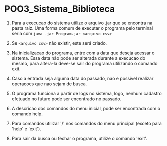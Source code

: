 # POO3_Sistema_Biblioteca

1. Para a execucao do sistema utilize o arquivo .jar que se encontra na pasta raiz. Uma forma comum de executar o programa pelo terminal seria com `java -jar Program.jar <arquivo csv>`

1. Se `<arquivo csv>` não existir, este será criado.

1. Na inicializacao do programa, entre com a data que deseja acessar o sistema.
Essa data não pode ser alterada durante a execucao do mesmo, para altera-la deve-se sair do programa utilizando o comando exit.

1. Caso a entrada seja alguma data do passado, nao e possivel realizar operacoes que nao sejam de busca.

1. O programa funciona a partir de logs no sistema, logo, nenhum cadastro efetuado no futuro pode ser encontrado no passado.

1. A descricao dos comandos do menu inicial, pode ser encontrada com o comando help.

1. Para comandos utilizar '/' nos comandos do menu principal (exceto para 'help' e 'exit').

1. Para sair da busca ou fechar o programa, utilize o comando 'exit'.
